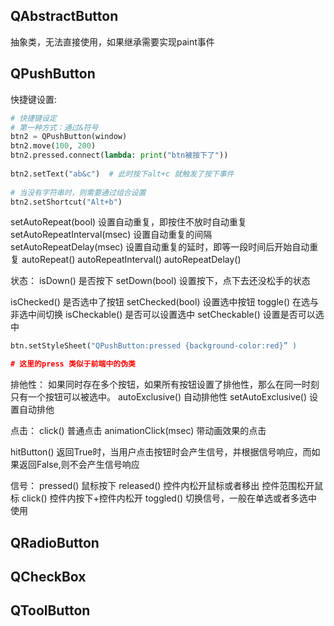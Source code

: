 ## QAbstractButton

抽象类，无法直接使用，如果继承需要实现paint事件


## QPushButton




快捷键设置:
```python
# 快捷键设定  
# 第一种方式：通过&符号  
btn2 = QPushButton(window)  
btn2.move(100, 200)  
btn2.pressed.connect(lambda: print("btn被按下了"))  
  
btn2.setText("ab&c")  # 此时按下alt+c 就触发了按下事件  
  
# 当没有字符串时，则需要通过组合设置  
btn2.setShortcut("Alt+b")
```

setAutoRepeat(bool) 设置自动重复，即按住不放时自动重复
setAutoRepeatInterval(msec) 设置自动重复的间隔
setAutoRepeatDelay(msec) 设置自动重复的延时，即等一段时间后开始自动重复
autoRepeat()
autoRepeatInterval()
autoRepeatDelay()

状态：
isDown() 是否按下
setDown(bool) 设置按下，点下去还没松手的状态

isChecked() 是否选中了按钮
setChecked(bool) 设置选中按钮
toggle() 在选与非选中间切换
isCheckable() 是否可以设置选中
setCheckable() 设置是否可以选中

```python
btn.setStyleSheet("QPushButton:pressed {background-color:red}” )

# 这里的press 类似于前端中的伪类
```

排他性：
如果同时存在多个按钮，如果所有按钮设置了排他性，那么在同一时刻只有一个按钮可以被选中。
autoExclusive() 自动排他性
setAutoExclusive() 设置自动排他

点击：
click() 普通点击
animationClick(msec)  带动画效果的点击


hitButton() 返回True时，当用户点击按钮时会产生信号，并根据信号响应，而如果返回False,则不会产生信号响应

信号：
pressed() 鼠标按下
released() 控件内松开鼠标或者移出 控件范围松开鼠标
click() 控件内按下+控件内松开
toggled() 切换信号，一般在单选或者多选中使用
## QRadioButton



## QCheckBox



## QToolButton
